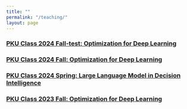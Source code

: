 ```yaml
---
title: ""
permalink: "/teaching/"
layout: page
---
```

### [PKU Class 2024 Fall-test: Optimization for Deep Learning](./DLOpt2023.md)
### [PKU Class 2024 Fall: Optimization for Deep Learning](./DLOpt2024.md)
### [PKU Class 2024 Spring: Large Language Model in Decision Intelligence](./llm2024.md)
### [PKU Class 2023 Fall: Optimization for Deep Learning](./DLOpt2023.md)

